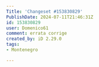 ```yaml
---
Title: 'Changeset #153830829'
PublishDate: 2024-07-11T21:46:31Z
id: 153830829
user: Domenico61
comment: errata corrige
created_by: iD 2.29.0
tags:
- Montenegro

---
```

